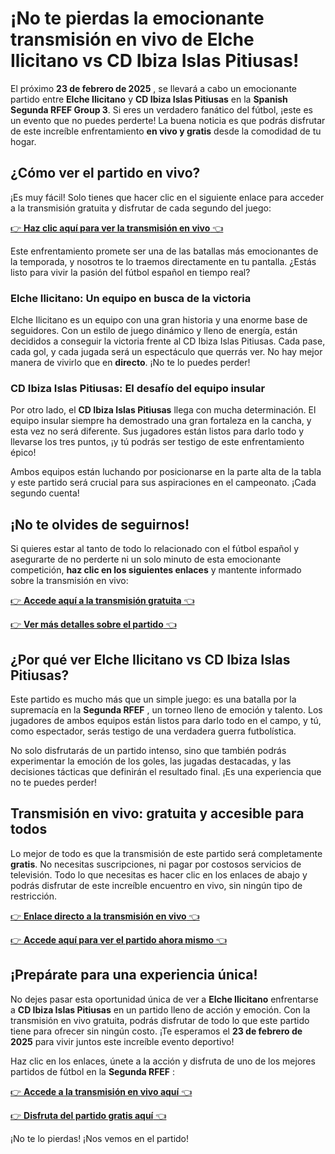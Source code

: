 # ¡No te pierdas la emocionante transmisión en vivo de Elche Ilicitano vs CD Ibiza Islas Pitiusas!

El próximo **23 de febrero de 2025** , se llevará a cabo un emocionante partido entre **Elche Ilicitano** y **CD Ibiza Islas Pitiusas** en la **Spanish Segunda RFEF Group 3**. Si eres un verdadero fanático del fútbol, ¡este es un evento que no puedes perderte! La buena noticia es que podrás disfrutar de este increíble enfrentamiento **en vivo y gratis** desde la comodidad de tu hogar.

## ¿Cómo ver el partido en vivo?

¡Es muy fácil! Solo tienes que hacer clic en el siguiente enlace para acceder a la transmisión gratuita y disfrutar de cada segundo del juego:

[👉 **Haz clic aquí para ver la transmisión en vivo** 👈](https://tinyurl.com/livestreamfreeo?st=Elche+Ilicitano+vs+CD+Ibiza+Islas+Pitiusas&si=gh)

Este enfrentamiento promete ser una de las batallas más emocionantes de la temporada, y nosotros te lo traemos directamente en tu pantalla. ¿Estás listo para vivir la pasión del fútbol español en tiempo real?

### Elche Ilicitano: Un equipo en busca de la victoria

Elche Ilicitano es un equipo con una gran historia y una enorme base de seguidores. Con un estilo de juego dinámico y lleno de energía, están decididos a conseguir la victoria frente al CD Ibiza Islas Pitiusas. Cada pase, cada gol, y cada jugada será un espectáculo que querrás ver. No hay mejor manera de vivirlo que en **directo**. ¡No te lo puedes perder!

### CD Ibiza Islas Pitiusas: El desafío del equipo insular

Por otro lado, el **CD Ibiza Islas Pitiusas** llega con mucha determinación. El equipo insular siempre ha demostrado una gran fortaleza en la cancha, y esta vez no será diferente. Sus jugadores están listos para darlo todo y llevarse los tres puntos, ¡y tú podrás ser testigo de este enfrentamiento épico!

Ambos equipos están luchando por posicionarse en la parte alta de la tabla y este partido será crucial para sus aspiraciones en el campeonato. ¡Cada segundo cuenta!

## ¡No te olvides de seguirnos!

Si quieres estar al tanto de todo lo relacionado con el fútbol español y asegurarte de no perderte ni un solo minuto de esta emocionante competición, **haz clic en los siguientes enlaces** y mantente informado sobre la transmisión en vivo:

[👉 **Accede aquí a la transmisión gratuita** 👈](https://tinyurl.com/livestreamfreeo?st=Elche+Ilicitano+vs+CD+Ibiza+Islas+Pitiusas&si=gh)

[👉 **Ver más detalles sobre el partido** 👈](https://tinyurl.com/livestreamfreeo?st=Elche+Ilicitano+vs+CD+Ibiza+Islas+Pitiusas&si=gh)

## ¿Por qué ver Elche Ilicitano vs CD Ibiza Islas Pitiusas?

Este partido es mucho más que un simple juego: es una batalla por la supremacía en la **Segunda RFEF** , un torneo lleno de emoción y talento. Los jugadores de ambos equipos están listos para darlo todo en el campo, y tú, como espectador, serás testigo de una verdadera guerra futbolística.

No solo disfrutarás de un partido intenso, sino que también podrás experimentar la emoción de los goles, las jugadas destacadas, y las decisiones tácticas que definirán el resultado final. ¡Es una experiencia que no te puedes perder!

## Transmisión en vivo: gratuita y accesible para todos

Lo mejor de todo es que la transmisión de este partido será completamente **gratis**. No necesitas suscripciones, ni pagar por costosos servicios de televisión. Todo lo que necesitas es hacer clic en los enlaces de abajo y podrás disfrutar de este increíble encuentro en vivo, sin ningún tipo de restricción.

[👉 **Enlace directo a la transmisión en vivo** 👈](https://tinyurl.com/livestreamfreeo?st=Elche+Ilicitano+vs+CD+Ibiza+Islas+Pitiusas&si=gh)

[👉 **Accede aquí para ver el partido ahora mismo** 👈](https://tinyurl.com/livestreamfreeo?st=Elche+Ilicitano+vs+CD+Ibiza+Islas+Pitiusas&si=gh)

## ¡Prepárate para una experiencia única!

No dejes pasar esta oportunidad única de ver a **Elche Ilicitano** enfrentarse a **CD Ibiza Islas Pitiusas** en un partido lleno de acción y emoción. Con la transmisión en vivo gratuita, podrás disfrutar de todo lo que este partido tiene para ofrecer sin ningún costo. ¡Te esperamos el **23 de febrero de 2025** para vivir juntos este increíble evento deportivo!

Haz clic en los enlaces, únete a la acción y disfruta de uno de los mejores partidos de fútbol en la **Segunda RFEF** :

[👉 **Accede a la transmisión en vivo aquí** 👈](https://tinyurl.com/livestreamfreeo?st=Elche+Ilicitano+vs+CD+Ibiza+Islas+Pitiusas&si=gh)

[👉 **Disfruta del partido gratis aquí** 👈](https://tinyurl.com/livestreamfreeo?st=Elche+Ilicitano+vs+CD+Ibiza+Islas+Pitiusas&si=gh)

¡No te lo pierdas! ¡Nos vemos en el partido!
